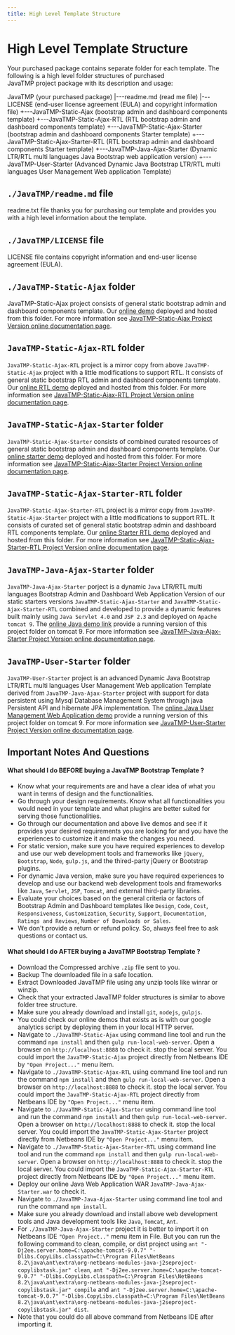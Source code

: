 ```yaml
---
title: High Level Template Structure
---
```

# High Level Template Structure

Your purchased package contains separate folder for each template. The following is a high level folder structures of purchased JavaTMP project package with its description and usage:

JavaTMP (your purchased package)
|---readme.md (read me file)
|---LICENSE (end-user license agreement (EULA) and copyright information file)
+---JavaTMP-Static-Ajax (bootstrap admin and dashboard components template)
+---JavaTMP-Static-Ajax-RTL (RTL bootstrap admin and dashboard components template)
+---JavaTMP-Static-Ajax-Starter (bootstrap admin and dashboard components Starter template)
+---JavaTMP-Static-Ajax-Starter-RTL (RTL bootstrap admin and dashboard components Starter template)
+---JavaTMP-Java-Ajax-Starter (Dynamic LTR/RTL multi languages Java Bootstrap web application version)
+---JavaTMP-User-Starter (Advanced Dynamic Java Bootstrap LTR/RTL multi languages User Management Web application Template)

`./JavaTMP/readme.md` file
--------------------------

readme.txt file thanks you for purchasing our template and provides you with a high level information about the template.

`./JavaTMP/LICENSE` file
------------------------

LICENSE file contains copyright information and end-user license agreement (EULA).

`./JavaTMP-Static-Ajax` folder
------------------------------

JavaTMP-Static-Ajax project consists of general static bootstrap admin and dashboard components template. Our [online demo](http://demo.javatmp.com/JavaTMP-Static-Ajax/ "Java Bootstrap Admin And Dashboard Components Template") deployed and hosted from this folder. For more information see ﻿[JavaTMP-Static-Ajax Project Version online documentation page](/pages/javatmp-static-ajax-project-version "﻿JavaTMP-Static-Ajax Project Version Documentation Page").

`JavaTMP-Static-Ajax-RTL` folder
--------------------------------

`JavaTMP-Static-Ajax-RTL` project is a mirror copy from above `JavaTMP-Static-Ajax` project with a little modifications to support RTL. It consists of general static bootstrap RTL admin and dashboard components template. Our [online RTL demo](http://demo.javatmp.com/JavaTMP-Static-Ajax-RTL/ "Java Bootstrap RTL Admin And Dashboard Components Template") deployed and hosted from this folder. For more information see ﻿[JavaTMP-Static-Ajax-RTL Project Version online documentation page](/pages/javatmp-static-ajax-rtl-project-version "﻿JavaTMP-Static-Ajax-RTL Project Version Documentation Page").

`JavaTMP-Static-Ajax-Starter` folder
------------------------------------

`JavaTMP-Static-Ajax-Starter` consists of combined curated resources of general static bootstrap admin and dashboard components template. Our [online starter demo](http://demo.javatmp.com/JavaTMP-Static-Ajax-Starter/ "Java Bootstrap Admin And Dashboard Starter Components Template") deployed and hosted from this folder. For more information see ﻿[JavaTMP-Static-Ajax-Starter Project Version online documentation page](/pages/javatmp-static-ajax-starter-project-version "﻿JavaTMP-Static-Ajax-Starter Project Version Documentation Page").

`JavaTMP-Static-Ajax-Starter-RTL` folder
----------------------------------------

`JavaTMP-Static-Ajax-Starter-RTL` project is a mirror copy from `JavaTMP-Static-Ajax-Starter` project with a little modifications to support RTL. It consists of curated set of general static bootstrap admin and dashboard RTL components template. Our [online Starter RTL demo](http://demo.javatmp.com/JavaTMP-Static-Ajax-Starter-RTL/ "Java Bootstrap RTL Admin And Dashboard Components Template") deployed and hosted from this folder. For more information see ﻿[JavaTMP-Static-Ajax-Starter-RTL Project Version online documentation page](/pages/javatmp-static-ajax-starter-rtl-project-version "﻿JavaTMP-Static-Ajax-Starter-RTL Project Version Documentation Page").

`JavaTMP-Java-Ajax-Starter` folder
----------------------------------

`JavaTMP-Java-Ajax-Starter` porject is a dynamic `Java` LTR/RTL multi languages Bootstrap Admin and Dashboard Web Application Version of our static starters versions `JavaTMP-Static-Ajax-Starter` and `JavaTMP-Static-Ajax-Starter-RTL` combined and developed to provide a dynamic features built mainly using `Java Servlet 4.0` and `JSP 2.3` and deployed on `Apache tomcat 9`. The [online Java demo link](http://java.javatmp.com:8080/JavaTMP-Java-Ajax-Starter/ "Dynamic Java Bootstrap LTR/RTL multi languages Admin and dashboard components template") provide a running version of this project folder on tomcat 9. For more information see ﻿[JavaTMP-Java-Ajax-Starter Project Version online documentation page](/pages/javatmp-java-ajax-starter-project-version "﻿JavaTMP-Java-Ajax-Starter Project Version Documentation Page").

`JavaTMP-User-Starter` folder
-----------------------------

`JavaTMP-User-Starter` project is an advanced Dynamic Java Bootstrap LTR/RTL multi languages User Management Web application Template derived from `JavaTMP-Java-Ajax-Starter` project with support for data persistent using Mysql Database Management System through java Persistent API and hibernate JPA implementation. The [online Java User Management Web Application demo](http://java.javatmp.com:8080/JavaTMP-User-Starter/ "Dynamic Java Bootstrap LTR/RTL multi languages User Management Web application Template") provide a running version of this project folder on tomcat 9. For more information see ﻿[JavaTMP-User-Starter Project Version online documentation page](/pages/javatmp-user-starter-project-version "﻿JavaTMP-User-Starter Project Version Documentation Page").

Important Notes And Questions
-----------------------------

#### What should I do BEFORE buying a JavaTMP Bootstrap Template ?

*   Know what your requirements are and have a clear idea of what you want in terms of design and the functionalities.
*   Go through your design requirements. Know what all functionalities you would need in your template and what plugins are better suited for serving those functionalities.
*   Go through our documentation and above live demos and see if it provides your desired requirements you are looking for and you have the experiences to customize it and make the changes you need.
*   For static version, make sure you have required experiences to develop and use our web development tools and frameworks like `jQuery`, `Bootstrap`, `Node`, `gulp.js`, and the thired-party jQuery or Bootstrap plugins.
*   For dynamic Java version, make sure you have required experiences to develop and use our backend web development tools and frameworks like `Java`, `Servlet`, `JSP`, `Tomcat`, and external third-party libraries.
*   Evaluate your choices based on the general criteria or factors of Bootstrap Admin and Dashboard templates like `Design`, `Code`, `Cost`, `Responsiveness`, `Customization`, `Security`, `Support`, `Documentation`, `Ratings and Reviews`, `Number of Downloads or Sales`.
*   We don't provide a return or refund policy. So, always feel free to ask questions or contact us.

#### What should I do AFTER buying a JavaTMP Bootstrap Template ?

*   Download the Compressed archive `.zip` file sent to you.
*   Backup The downloaded file in a safe location.
*   Extract Downloaded JavaTMP file using any unzip tools like winrar or winzip.
*   Check that your extracted JavaTMP folder structures is similar to above folder tree structure.
*   Make sure you already download and install `git`, `nodejs`, `gulpjs`.
*   You could check our online demos that exists as is with our google analytics script by deploying them in your local HTTP server.
*   Navigate to `./JavaTMP-Static-Ajax` using command line tool and run the command `npm install` and then `gulp run-local-web-server`. Open a browser on `http://localhost:8888` to check it. stop the local server. You could import the `JavaTMP-Static-Ajax` project directly from Netbeans IDE by `"Open Project..."` menu item.
*   Navigate to `./JavaTMP-Static-Ajax-RTL` using command line tool and run the command `npm install` and then `gulp run-local-web-server`. Open a browser on `http://localhost:8888` to check it. stop the local server. You could import the `JavaTMP-Static-Ajax-RTL` project directly from Netbeans IDE by `"Open Project..."` menu item.
*   Navigate to `./JavaTMP-Static-Ajax-Starter` using command line tool and run the command `npm install` and then `gulp run-local-web-server`. Open a browser on `http://localhost:8888` to check it. stop the local server. You could import the `JavaTMP-Static-Ajax-Starter` project directly from Netbeans IDE by `"Open Project..."` menu item.
*   Navigate to `./JavaTMP-Static-Ajax-Starter-RTL` using command line tool and run the command `npm install` and then `gulp run-local-web-server`. Open a browser on `http://localhost:8888` to check it. stop the local server. You could import the `JavaTMP-Static-Ajax-Starter-RTL` project directly from Netbeans IDE by `"Open Project..."` menu item.
*   Deploy our online Java Web Application WAR `JavaTMP-Java-Ajax-Starter.war` to check it.
*   Navigate to `./JavaTMP-Java-Ajax-Starter` using command line tool and run the command `npm install`.
*   Make sure you already download and install above web development tools and Java development tools like `Java`, `Tomcat`, `Ant`.
*   For `./JavaTMP-Java-Ajax-Starter` project it is better to import it on Netbeans IDE `"Open Project.."` menu item in File. But you can run the following command to clean, compile, or dist project using `ant "-Dj2ee.server.home=C:\apache-tomcat-9.0.7" "-Dlibs.CopyLibs.classpath=C:\Program Files\NetBeans 8.2\java\ant\extra\org-netbeans-modules-java-j2seproject-copylibstask.jar" clean`,
    `ant "-Dj2ee.server.home=C:\apache-tomcat-9.0.7" "-Dlibs.CopyLibs.classpath=C:\Program Files\NetBeans 8.2\java\ant\extra\org-netbeans-modules-java-j2seproject-copylibstask.jar" compile` and
    `ant "-Dj2ee.server.home=C:\apache-tomcat-9.0.7" "-Dlibs.CopyLibs.classpath=C:\Program Files\NetBeans 8.2\java\ant\extra\org-netbeans-modules-java-j2seproject-copylibstask.jar" dist`.
*   Note that you could do all above command from Netbeans IDE after importing it.